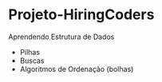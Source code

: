 # Projeto-HiringCoders
 Aprendendo Estrutura de Dados
 
 - Pilhas
 - Buscas
 - Algoritmos de Ordenação (bolhas)
